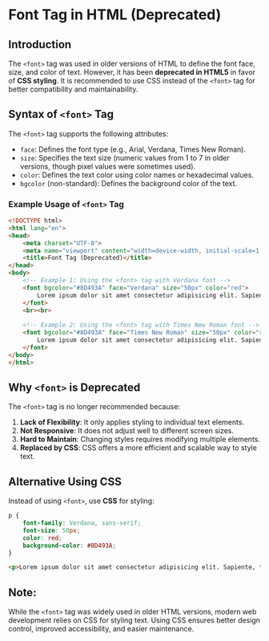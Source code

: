 # Font Tag in HTML (Deprecated)

## Introduction
The `<font>` tag was used in older versions of HTML to define the font face, size, and color of text. However, it has been **deprecated in HTML5** in favor of **CSS styling**. It is recommended to use CSS instead of the `<font>` tag for better compatibility and maintainability.

## Syntax of `<font>` Tag
The `<font>` tag supports the following attributes:

- `face`: Defines the font type (e.g., Arial, Verdana, Times New Roman).
- `size`: Specifies the text size (numeric values from 1 to 7 in older versions, though pixel values were sometimes used).
- `color`: Defines the text color using color names or hexadecimal values.
- `bgcolor` (non-standard): Defines the background color of the text.

### Example Usage of `<font>` Tag
```html
<!DOCTYPE html>
<html lang="en">
<head>
    <meta charset="UTF-8">
    <meta name="viewport" content="width=device-width, initial-scale=1.0">
    <title>Font Tag (Deprecated)</title>
</head>
<body>
    <!-- Example 1: Using the <font> tag with Verdana font -->
    <font bgcolor="#8D493A" face="Verdana" size="50px" color="red">
        Lorem ipsum dolor sit amet consectetur adipisicing elit. Sapiente, tempore?
    </font>
    <br><br>
    
    <!-- Example 2: Using the <font> tag with Times New Roman font -->
    <font bgcolor="#8D493A" face="Times New Roman" size="50px" color="red">
        Lorem ipsum dolor sit amet consectetur adipisicing elit. Sapiente, tempore?
    </font>
</body>
</html>
```

## Why `<font>` is Deprecated
The `<font>` tag is no longer recommended because:
1. **Lack of Flexibility**: It only applies styling to individual text elements.
2. **Not Responsive**: It does not adjust well to different screen sizes.
3. **Hard to Maintain**: Changing styles requires modifying multiple elements.
4. **Replaced by CSS**: CSS offers a more efficient and scalable way to style text.

## Alternative Using CSS
Instead of using `<font>`, use **CSS** for styling:

```css
p {
    font-family: Verdana, sans-serif;
    font-size: 50px;
    color: red;
    background-color: #8D493A;
}
```

```html
<p>Lorem ipsum dolor sit amet consectetur adipisicing elit. Sapiente, tempore?</p>
```

## Note:
While the `<font>` tag was widely used in older HTML versions, modern web development relies on CSS for styling text. Using CSS ensures better design control, improved accessibility, and easier maintenance.


